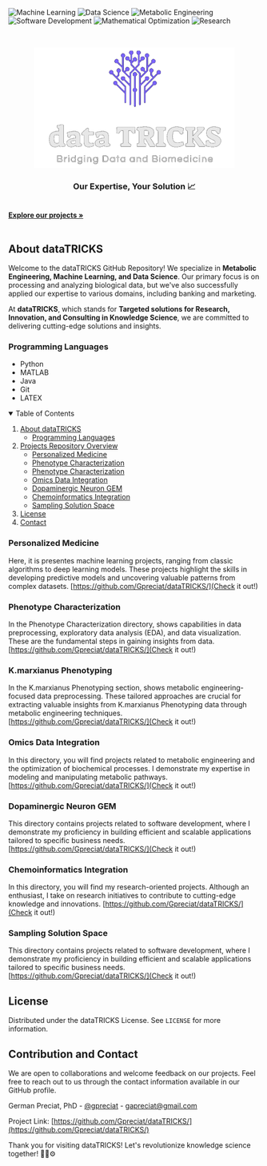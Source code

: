 ![Machine Learning](https://img.shields.io/badge/Machine%20Learning-Expert-green.svg)
![Data Science](https://img.shields.io/badge/Data%20Science-Expert-green.svg)
![Metabolic Engineering](https://img.shields.io/badge/Metabolic%20Engineering-Expert-green.svg)
![Software Development](https://img.shields.io/badge/Software%20Development-Expert-green.svg)
![Mathematical Optimization](https://img.shields.io/badge/Mathematical%20Optimization-Enthusiast-blueviolet.svg)
![Research](https://img.shields.io/badge/Research-Enthusiast-blueviolet.svg)

<!-- PROJECT LOGO -->
<br />
<p align="center">
  <a href="https://github.com/Gpreciat/dataTRICKS">
    <img src="logo.png" alt="Logo" width="402" height="241">
  </a>

 <!--  <h3 align="center">dataTRICKS</h3>  -->

  <p align="center">
   <h3 align="center">Our Expertise, Your Solution 📈</h3> 
    <br />
    <a align="center" href="https://github.com/Gpreciat/dataTRICKS/tree/main/projects"><strong>Explore our projects »</strong></a>
    <br />
    <br />
  </p>
</p>

## About dataTRICKS

Welcome to the dataTRICKS GitHub Repository! We specialize in **Metabolic Engineering, Machine Learning, and Data Science**. Our primary focus is on processing and analyzing biological data, but we've also successfully applied our expertise to various domains, including banking and marketing.

At **dataTRICKS**, which stands for **Targeted solutions for Research, Innovation, and Consulting in Knowledge Science**, we are committed to delivering cutting-edge solutions and insights.

### Programming Languages
  - Python
  - MATLAB
  - Java
  - Git
  - LATEX

<!-- TABLE OF CONTENTS -->
<details open="open">
  <summary>Table of Contents</summary>
  <ol>
    <li>
      <a href="#about-datatricks">About dataTRICKS</a>
      <ul>
        <li><a href="#programming-languages">Programming Languages</a></li>
      </ul>
    </li>
    <li>
      <a href="#projects-repository-overview">Projects Repository Overview</a>
      <ul>
        <li><a href="#personalized-medicine">Personalized Medicine</a></li>
        <li><a href="#phenotype-characterization">Phenotype Characterization</a></li>
        <li><a href="#phenotype-characterization">Phenotype Characterization</a></li>
        <li><a href="#omics-data-integration">Omics Data Integration</a></li>
        <li><a href="#dopaminergic-neuron-gem">Dopaminergic Neuron GEM</a></li>
        <li><a href="#chemoinformatics-integration">Chemoinformatics Integration</a></li>
        <li><a href="#sampling-solution-space">Sampling Solution Space</a></li>
      </ul>
    </li>
    <li><a href="#license">License</a></li>
    <li><a href="#contact">Contact</a></li>
  </ol>
</details>

### Personalized Medicine
  Here, it is presentes machine learning projects, ranging from classic algorithms to deep learning models. These projects highlight the skills in developing predictive models and uncovering valuable patterns from complex datasets.
[https://github.com/Gpreciat/dataTRICKS/](Check it out!)

  ### Phenotype Characterization
  In the Phenotype Characterization directory, shows capabilities in data preprocessing, exploratory data analysis (EDA), and data visualization. These are the fundamental steps in gaining insights from data.
[https://github.com/Gpreciat/dataTRICKS/](Check it out!)

  ### K.marxianus Phenotyping
  In the K.marxianus Phenotyping section, shows metabolic engineering-focused data preprocessing. These tailored approaches are crucial for extracting valuable insights from K.marxianus Phenotyping data through metabolic engineering techniques.
[https://github.com/Gpreciat/dataTRICKS/](Check it out!)

  ### Omics Data Integration
  In this directory, you will find projects related to metabolic engineering and the optimization of biochemical processes. I demonstrate my expertise in modeling and manipulating metabolic pathways.
[https://github.com/Gpreciat/dataTRICKS/](Check it out!)

  ### Dopaminergic Neuron GEM
  This directory contains projects related to software development, where I demonstrate my proficiency in building efficient and scalable applications tailored to specific business needs.
[https://github.com/Gpreciat/dataTRICKS/](Check it out!)

  ### Chemoinformatics Integration
  In this directory, you will find my research-oriented projects. Although an enthusiast, I take on research initiatives to contribute to cutting-edge knowledge and innovations.
[https://github.com/Gpreciat/dataTRICKS/](Check it out!)

  ### Sampling Solution Space
  This directory contains projects related to software development, where I demonstrate my proficiency in building efficient and scalable applications tailored to specific business needs.
[https://github.com/Gpreciat/dataTRICKS/](Check it out!)

<!-- License -->
## License
  Distributed under the dataTRICKS License. See `LICENSE` for more information.

## Contribution and Contact

We are open to collaborations and welcome feedback on our projects. Feel free to reach out to us through the contact information available in our GitHub profile. 

German Preciat, PhD - [@gpreciat](https://www.linkedin.com/in/gpreciat/) - gapreciat@gmail.com

Project Link: [https://github.com/Gpreciat/dataTRICKS/](https://github.com/Gpreciat/dataTRICKS/)


Thank you for visiting dataTRICKS! Let's revolutionize knowledge science together! :rocket::microscope::gear: